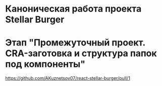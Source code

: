 # Каноническая работа проекта Stellar Burger 
# Этап "Промежуточный проект. CRA-заготовка и структура папок под компоненты"
https://github.com/AKuznetsov07/react-stellar-burger/pull/1
